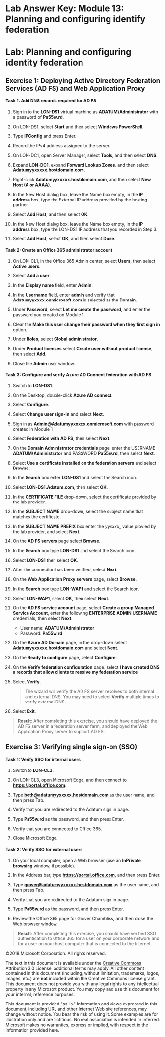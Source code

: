 ﻿# Lab Answer Key:  Module 13: Planning and configuring identify federation
# Lab: Planning and configuring identity federation

## Exercise 1: Deploying Active Directory Federation Services (AD FS) and Web Application Proxy
  
#### Task 1: Add DNS records required for AD FS
  
1. Sign in to the  **LON-DS1** virtual machine as **ADATUM\\Administrator** with a password of **Pa55w.rd**.

2. On LON-DS1, select  **Start** and then select **Windows PowerShell**.

3. Type  **IPConfig** and press Enter.

4. Record the IPv4 address assigned to the server. 

5. On LON-DC1, open Server Manager, select  **Tools**, and then select  **DNS**.

6. Expand  **LON-DC1**, expand  **Forward Lookup Zones**, and then select **Adatumyyxxxxx.hostdomain.com**.

7. Right-click  **Adatumyyxxxxx.hostdomain.com**, and then select  **New Host (A or AAAA)**.

8. In the New Host dialog box, leave the Name box empty, in the  **IP address** box, type the External IP address provided by the hosting partner.

9. Select  **Add Host**, and then select  **OK**. 

10. In the New Host dialog box, leave the Name box empty, in the  **IP address** box, type the LON-DS1 IP address that you recorded in Step 3.

11. Select  **Add Host**, select  **OK**, and then select  **Done**.


#### Task 2: Create an Office 365 administrator account

1. On LON-CL1, in the Office 365 Admin center, select **Users**, then select **Active users**.

2. Select **Add a user**.

3. In the **Display name** field, enter **Admin**.

4. In the **Username** field, enter **admin** and verify that **Adatumyyxxxx.onmicrosoft.com** is selected as the **Domain**.

5. Under **Password**, select **Let me create the password**, and enter the password you created on Module 1.

6. Clear the **Make this user change their password when they first sign in** option.

7. Under **Roles**, select **Global administrator**.

8. Under **Product licenses** select **Create user without product license**, then select **Add**.

9. Close the **Admin** user window.





#### Task 3: Configure and verify Azure AD Connect federation with AD FS
  
1. Switch to **LON-DS1**.

2. On the Desktop, double-click **Azure AD connect**.

3. Select **Configure**.

4. Select **Change user sign-in** and select **Next**.

5. Sign in as **Admin@Adatumyyxxxxx.onmicrosoft.com** with password created in Module 1

6. Select **Federation with AD FS**, then select **Next**.

7. On the **Domain Administrator credentials** page, enter the USERNAME **ADATUM\\Administrator** and PASSWORD **Pa55w.rd**, then select **Next**.

8. Select **Use a certificate installed on the federation servers** and select **Browse**.

9. In the **Search** box enter **LON-DS1** and select the Search icon.

10. Select **LON-DS1.Adatum.com**, then select **OK**.

11. In the **CERTIFICATE FILE** drop-down, select the certificate provided by the lab provider.

12. In the **SUBJECT NAME** drop-down, select the subject name that matches the certificate.

13. In the **SUBJECT NAME PREFIX** box enter the _yyxxxx__ value provied by the lab provider, and select **Next**.

14. On the **AD FS servers** page select **Browse**.

15. In the **Search** box type **LON-DS1** and select the Search icon.

16. Select **LON-DS1** then select **OK**.

17. After the connection has been verified, select **Next**.

18. On the **Web Application Proxy servers** page, select **Browse**.

19. In the **Search** box type **LON-WAP1** and select the Search icon.

20. Select **LON-WAP1**, select **OK**, then select **Next**.

21. On the **AD FS service account** page, select **Create a group Managed Service Account**, enter the following **ENTERPRISE ADMIN USERNAME** credentials, then select **Next**:
    - User name: **ADATUM\\Administrator**
    - Password: **Pa55w.rd**    

22. On the **Azure AD Domain** page, in the drop-down select **Adatumyyxxxxx.hostdomain.com** and select **Next**.

23. On the **Ready to configure** page, select **Configure**.

24. On the **Verify federation configuration** page, select **I have created DNS a records that allow clients to resolve my federation service**

25. Select **Verify**.

    > The wizard will verify the AD FS server resolves to both internal and external DNS.
    > You may need to select **Verify** multiple times to verify external DNS.

26. Select **Exit**.

  
>  **Result**: After completing this exercise, you should have deployed the AD FS server in a federation server farm, and deployed the Web Application Proxy server to support AD FS.


## Exercise 3: Verifying single sign-on (SSO)
  
#### Task 1: Verify SSO for internal users
  
1. Switch to **LON-CL3**.

2. On LON-CL3, open Microsoft Edge, and then connect to  **https://portal.office.com**.

3. Type  **beth@adatumyyxxxxx.hostdomain.com** as the user name, and then press Tab.

4. Verify that you are redirected to the Adatum sign in page.

5. Type  **Pa55w.rd** as the password, and then press Enter.

6. Verify that you are connected to Office 365. 

7. Close Microsoft Edge.



#### Task 2: Verify SSO for external users
  
1. On your local computer, open a Web browser (use an **InPrivate browsing** window, if possible). 

2. In the Address bar, type  **https://portal.office.com**, and then press Enter.

3. Type  **grover@adatumyyxxxxx.hostdomain.com** as the user name, and then press Tab.

4. Verify that you are redirected to the Adatum sign in page.

5. Type  **Pa55w.rd** as the password, and then press Enter.

6. Review the Office 365 page for Grover Chambliss, and then close the Web browser window.


>  **Result**: After completing this exercise, you should have verified SSO authentication to Office 365 for a user on your corporate network and for a user on your host computer that is connected to the Internet.



©2018 Microsoft Corporation. All rights reserved.

The text in this document is available under the [Creative Commons Attribution 3.0 License](https://creativecommons.org/licenses/by/3.0/legalcode "Creative Commons Attribution 3.0 License"), additional terms may apply.  All other content contained in this document (including, without limitation, trademarks, logos, images, etc.) are **not** included within the Creative Commons license grant.  This document does not provide you with any legal rights to any intellectual property in any Microsoft product. You may copy and use this document for your internal, reference purposes.

This document is provided "as-is." Information and views expressed in this document, including URL and other Internet Web site references, may change without notice. You bear the risk of using it. Some examples are for illustration only and are fictitious. No real association is intended or inferred. Microsoft makes no warranties, express or implied, with respect to the information provided here.

  
